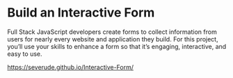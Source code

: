 # Build an Interactive Form

Full Stack JavaScript developers create forms to collect information from users for nearly every website and application they build. For this project, you’ll use your skills to enhance a form so that it’s engaging, interactive, and easy to use.

https://severude.github.io/Interactive-Form/
